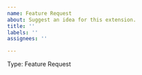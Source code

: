 ```yaml
---
name: Feature Request
about: Suggest an idea for this extension.
title: ''
labels: ''
assignees: ''

---
```


Type: Feature Request

<!-- Prior to creating a feature request, please review
existing issues at https://github.com/mcu-debug/peripheral-viewer/issues
to avoid creating duplicates.
-->

<!-- Describe the feature you'd like. -->
